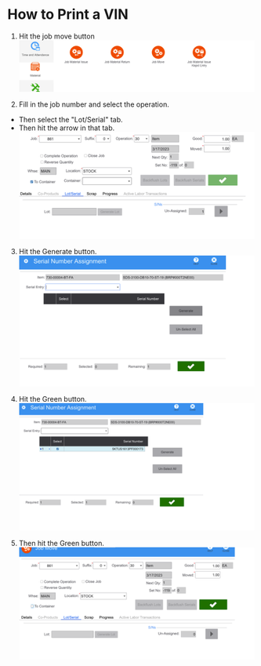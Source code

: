 # How to Print a VIN

1. Hit the job move button 
![Step One](https://raw.githubusercontent.com/Karavan-Trailers/How-To-Sheets/main/img/VinTag/Step_one.png)

2. Fill in the job number and select the operation. 
  + Then select the "Lot/Serial" tab.
  + Then hit the arrow in that tab.
![Step Two](https://raw.githubusercontent.com/Karavan-Trailers/How-To-Sheets/main/img/VinTag/Step_2.png)

3. Hit the Generate button. 
![Step Three](https://raw.githubusercontent.com/Karavan-Trailers/How-To-Sheets/main/img/VinTag/Step_3.png)

4. Hit the Green button.
![Step Four](https://raw.githubusercontent.com/Karavan-Trailers/How-To-Sheets/main/img/VinTag/Step_4.png)

5. Then hit the Green button.
![Step Five](https://raw.githubusercontent.com/Karavan-Trailers/How-To-Sheets/main/img/VinTag/Step_5.png)